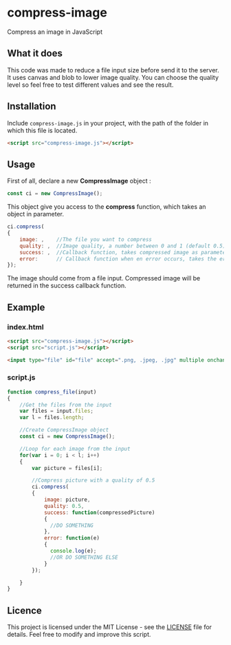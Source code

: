 # compress-image
Compress an image in JavaScript

## What it does
This code was made to reduce a file input size before send it to the server. It uses canvas and blob to lower image quality. You can choose the quality level so feel free to test different values and see the result.

## Installation
Include `compress-image.js` in your project, with the path of the folder in which this file is located.
```html
<script src="compress-image.js"></script>
```

## Usage
First of all, declare a new **CompressImage** object :
```javascript
const ci = new CompressImage();
```
This object give you access to the **compress** function, which takes an object in parameter.
```javascript
ci.compress(
{
	image: , 	//The file you want to compress
	quality: , 	//Image quality, a number between 0 and 1 (default 0.5)
	success: , 	//Callback function, takes compressed image as parameter
	error: 		// Callback function when en error occurs, takes the error in parameter
});
```
The image should come from a file input.
Compressed image will be returned in the success callback function.

## Example

### index.html
```html
<script src="compress-image.js"></script>
<script src="script.js"></script>

<input type="file" id="file" accept=".png, .jpeg, .jpg" multiple onchange="compress_file(this)"/>             
```

### script.js
```javascript
function compress_file(input)
{
	//Get the files from the input
	var files = input.files;
	var l = files.length;

	//Create CompressImage object
	const ci = new CompressImage();

	//Loop for each image from the input
	for(var i = 0; i < l; i++)
	{
		var picture = files[i];

		//Compress picture with a quality of 0.5
		ci.compress(
		{
			image: picture,
			quality: 0.5,
			success: function(compressedPicture)
			{
			  //DO SOMETHING
			},
			error: function(e)
			{
			  console.log(e);
			  //OR DO SOMETHING ELSE
			}
		});

	}
}
```
## Licence
This project is licensed under the MIT License - see the [LICENSE](https://github.com/ClementCaillaud/compress-image/blob/master/LICENSE) file for details.
Feel free to modify and improve this script.
